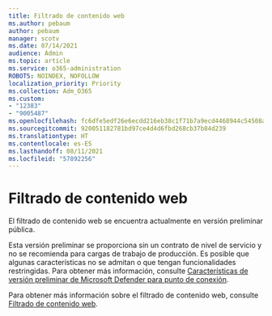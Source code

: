 ```yaml
---
title: Filtrado de contenido web
ms.author: pebaum
author: pebaum
manager: scotv
ms.date: 07/14/2021
audience: Admin
ms.topic: article
ms.service: o365-administration
ROBOTS: NOINDEX, NOFOLLOW
localization_priority: Priority
ms.collection: Adm_O365
ms.custom:
- "12383"
- "9005487"
ms.openlocfilehash: fc6dfe5edf26e6ecdd216eb38c1f71b7a9ecd4468944c54508a97b2f64e98a17
ms.sourcegitcommit: 920051182781bd97ce4d4d6fbd268cb37b84d239
ms.translationtype: HT
ms.contentlocale: es-ES
ms.lasthandoff: 08/11/2021
ms.locfileid: "57892256"
---
```

# <a name="web-content-filtering"></a>Filtrado de contenido web

El filtrado de contenido web se encuentra actualmente en versión preliminar pública.

Esta versión preliminar se proporciona sin un contrato de nivel de servicio y no se recomienda para cargas de trabajo de producción. Es posible que algunas características no se admitan o que tengan funcionalidades restringidas. Para obtener más información, consulte [Características de versión preliminar de Microsoft Defender para punto de conexión](https://docs.microsoft.com/microsoft-365/security/defender-endpoint/preview).

Para obtener más información sobre el filtrado de contenido web, consulte [Filtrado de contenido web](https://docs.microsoft.com/microsoft-365/security/defender-endpoint/web-content-filtering).